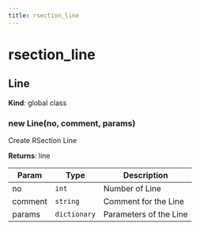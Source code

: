 ```yaml
---
title: rsection_line
---
```


# rsection_line

<a name="Line"></a>

## Line
**Kind**: global class  
<a name="new_Line_new"></a>

### new Line(no, comment, params)
Create RSection Line

**Returns**: line  

| Param | Type | Description |
| --- | --- | --- |
| no | <code>int</code> | Number of Line |
| comment | <code>string</code> | Comment for the Line |
| params | <code>dictionary</code> | Parameters of the Line |

